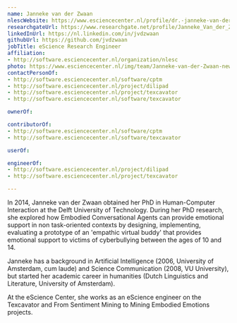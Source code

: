 ```yaml
---
name: Janneke van der Zwaan
nlescWebsite: https://www.esciencecenter.nl/profile/dr.-janneke-van-der-zwaan
researchgateUrl: https://www.researchgate.net/profile/Janneke_Van_der_Zwaan
linkedInUrl: https://nl.linkedin.com/in/jvdzwaan
githubUrl: https://github.com/jvdzwaan
jobTitle: eScience Research Engineer
affiliation:
- http://software.esciencecenter.nl/organization/nlesc
photo: https://www.esciencecenter.nl/img/team/Janneke-van-der-Zwaan-new.jpg
contactPersonOf:
- http://software.esciencecenter.nl/software/cptm
- http://software.esciencecenter.nl/project/dilipad
- http://software.esciencecenter.nl/project/texcavator
- http://software.esciencecenter.nl/software/texcavator

ownerOf:

contributorOf:
- http://software.esciencecenter.nl/software/cptm
- http://software.esciencecenter.nl/software/texcavator

userOf:

engineerOf:
- http://software.esciencecenter.nl/project/dilipad
- http://software.esciencecenter.nl/project/texcavator

---
```

In 2014, Janneke van der Zwaan obtained her PhD in Human-Computer Interaction at the Delft University of Technology. During her PhD research, she explored how Embodied Conversational Agents can provide emotional support in non task-oriented contexts by designing, implementing, evaluating a prototype of an 'empathic virtual buddy' that provides emotional support to victims of cyberbullying between the ages of 10 and 14.

Janneke has a background in Artificial Intelligence (2006, University of Amsterdam, cum laude) and Science Communication (2008, VU University), but started her academic career in humanities (Dutch Linguistics and Literature, University of Amsterdam).

At the eScience Center, she works as an eScience engineer on the Texcavator and From Sentiment Mining to Mining Embodied Emotions projects.
